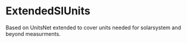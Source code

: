 # ExtendedSIUnits
Based on UnitsNet extended to cover units needed for solarsystem and beyond measurments.
